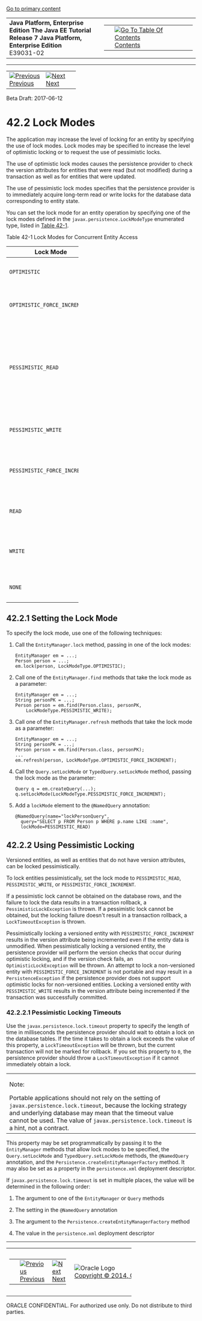 [Go to primary content](#BEGIN)

<table>
<colgroup>
<col width="50%" />
<col width="50%" />
</colgroup>
<tbody>
<tr class="odd">
<td><strong>Java Platform, Enterprise Edition The Java EE Tutorial</strong><br />
<strong>Release 7 Java Platform, Enterprise Edition</strong><br />
E39031-02</td>
<td><table>
<tbody>
<tr class="odd">
<td> </td>
<td><a href="toc.htm"><img src="../../dcommon/gifs/toc.gif" alt="Go To Table Of Contents" /><br />
<span class="icon">Contents</span></a></td>
</tr>
</tbody>
</table></td>
</tr>
</tbody>
</table>

-----

<table>
<tbody>
<tr class="odd">
<td><a href="persistence-locking001.htm"><img src="../../dcommon/gifs/leftnav.gif" alt="Previous" /><br />
<span class="icon">Previous</span></a> </td>
<td><a href="persistence-entitygraphs.htm"><img src="../../dcommon/gifs/rightnav.gif" alt="Next" /><br />
<span class="icon">Next</span></a></td>
<td> </td>
</tr>
</tbody>
</table>

Beta Draft: 2017-06-12

# 42.2 Lock Modes

The application may increase the level of locking for an entity by
specifying the use of lock modes. Lock modes may be specified to
increase the level of optimistic locking or to request the use of
pessimistic locks.

The use of optimistic lock modes causes the persistence provider to
check the version attributes for entities that were read (but not
modified) during a transaction as well as for entities that were
updated.

The use of pessimistic lock modes specifies that the persistence
provider is to immediately acquire long-term read or write locks for the
database data corresponding to entity state.

You can set the lock mode for an entity operation by specifying one of
the lock modes defined in the `javax.persistence.LockModeType`
enumerated type, listed in [Table 42-1](#GKJIE).

Table 42-1 Lock Modes for Concurrent Entity Access

<table style="width:38%;">
<colgroup>
<col width="38%" />
<col width="0%" />
</colgroup>
<thead>
<tr class="header">
<th>Lock Mode</th>
<th>Description</th>
</tr>
</thead>
<tbody>
<tr class="odd">
<td><p><code dir="ltr">OPTIMISTIC</code></p></td>
<td><p>Obtain an optimistic read lock for all entities with version attributes.</p></td>
</tr>
<tr class="even">
<td><p><code dir="ltr">OPTIMISTIC_FORCE_INCREMENT</code></p></td>
<td><p>Obtain an optimistic read lock for all entities with version attributes, and increment the version attribute value.</p></td>
</tr>
<tr class="odd">
<td><p><code dir="ltr">PESSIMISTIC_READ</code></p></td>
<td><p>Immediately obtain a long-term read lock on the data to prevent the data from being modified or deleted. Other transactions may read the data while the lock is maintained, but may not modify or delete the data.</p>
<p>The persistence provider is permitted to obtain a database write lock when a read lock was requested, but not vice versa.</p></td>
</tr>
<tr class="even">
<td><p><code dir="ltr">PESSIMISTIC_WRITE</code></p></td>
<td><p>Immediately obtain a long-term write lock on the data to prevent the data from being read, modified, or deleted.</p></td>
</tr>
<tr class="odd">
<td><p><code dir="ltr">PESSIMISTIC_FORCE_INCREMENT</code></p></td>
<td><p>Immediately obtain a long-term lock on the data to prevent the data from being modified or deleted, and increment the version attribute of versioned entities.</p></td>
</tr>
<tr class="even">
<td><p><code dir="ltr">READ</code></p></td>
<td><p>A synonym for <code dir="ltr">OPTIMISTIC</code>. Use of <code dir="ltr">LockModeType.OPTIMISTIC</code> is to be preferred for new applications.</p></td>
</tr>
<tr class="odd">
<td><p><code dir="ltr">WRITE</code></p></td>
<td><p>A synonym for <code dir="ltr">OPTIMISTIC_FORCE_INCREMENT</code>. Use of <code dir="ltr">LockModeType.OPTIMISTIC_FORCE_INCREMENT</code> is to be preferred for new applications.</p></td>
</tr>
<tr class="even">
<td><p><code dir="ltr">NONE</code></p></td>
<td><p>No additional locking will occur on the data in the database.</p></td>
</tr>
</tbody>
</table>

  

## 42.2.1 Setting the Lock Mode

To specify the lock mode, use one of the following techniques:

1.  Call the `EntityManager.lock` method, passing in one of the lock
    modes:
    
    ``` oac_no_warn
    EntityManager em = ...;
    Person person = ...;
    em.lock(person, LockModeType.OPTIMISTIC);
    ```

2.  Call one of the `EntityManager.find` methods that take the lock mode
    as a parameter:
    
    ``` oac_no_warn
    EntityManager em = ...;
    String personPK = ...;
    Person person = em.find(Person.class, personPK, 
        LockModeType.PESSIMISTIC_WRITE);
    ```

3.  Call one of the `EntityManager.refresh` methods that take the lock
    mode as a parameter:
    
    ``` oac_no_warn
    EntityManager em = ...;
    String personPK = ...;
    Person person = em.find(Person.class, personPK);
    ...
    em.refresh(person, LockModeType.OPTIMISTIC_FORCE_INCREMENT);
    ```

4.  Call the `Query.setLockMode` or `TypedQuery.setLockMode` method,
    passing the lock mode as the parameter:
    
    ``` oac_no_warn
    Query q = em.createQuery(...);
    q.setLockMode(LockModeType.PESSIMISTIC_FORCE_INCREMENT);
    ```

5.  Add a `lockMode` element to the `@NamedQuery` annotation:
    
    ``` oac_no_warn
    @NamedQuery(name="lockPersonQuery",
      query="SELECT p FROM Person p WHERE p.name LIKE :name",
      lockMode=PESSIMISTIC_READ)
    ```

## 42.2.2 Using Pessimistic Locking

Versioned entities, as well as entities that do not have version
attributes, can be locked pessimistically.

To lock entities pessimistically, set the lock mode to
`PESSIMISTIC_READ`, `PESSIMISTIC_WRITE`, or
`PESSIMISTIC_FORCE_INCREMENT`.

If a pessimistic lock cannot be obtained on the database rows, and the
failure to lock the data results in a transaction rollback, a
`PessimisticLockException` is thrown. If a pessimistic lock cannot be
obtained, but the locking failure doesn't result in a transaction
rollback, a `LockTimeoutException` is thrown.

Pessimistically locking a versioned entity with
`PESSIMISTIC_FORCE_INCREMENT` results in the version attribute being
incremented even if the entity data is unmodified. When pessimistically
locking a versioned entity, the persistence provider will perform the
version checks that occur during optimistic locking, and if the version
check fails, an `OptimisticLockException` will be thrown. An attempt to
lock a non-versioned entity with `PESSIMISTIC_FORCE_INCREMENT` is not
portable and may result in a `PersistenceException` if the persistence
provider does not support optimistic locks for non-versioned entities.
Locking a versioned entity with `PESSIMISTIC_WRITE` results in the
version attribute being incremented if the transaction was successfully
committed.

### 42.2.2.1 Pessimistic Locking Timeouts

Use the `javax.persistence.lock.timeout` property to specify the length
of time in milliseconds the persistence provider should wait to obtain a
lock on the database tables. If the time it takes to obtain a lock
exceeds the value of this property, a `LockTimeoutException` will be
thrown, but the current transaction will not be marked for rollback. If
you set this property to `0`, the persistence provider should throw a
`LockTimeoutException` if it cannot immediately obtain a lock.

  

<table>
<colgroup>
<col width="100%" />
</colgroup>
<tbody>
<tr class="odd">
<td><p>Note:</p>
Portable applications should not rely on the setting of <code dir="ltr">javax.persistence.lock.timeout</code>, because the locking strategy and underlying database may mean that the timeout value cannot be used. The value of <code dir="ltr">javax.persistence.lock.timeout</code> is a hint, not a contract.</td>
</tr>
</tbody>
</table>

  

This property may be set programmatically by passing it to the
`EntityManager` methods that allow lock modes to be specified, the
`Query.setLockMode` and `TypedQuery.setLockMode` methods, the
`@NamedQuery` annotation, and the
`Persistence.createEntityManagerFactory` method. It may also be set as a
property in the `persistence.xml` deployment descriptor.

If `javax.persistence.lock.timeout` is set in multiple places, the value
will be determined in the following order:

1.  The argument to one of the `EntityManager` or `Query` methods

2.  The setting in the `@NamedQuery` annotation

3.  The argument to the `Persistence.createEntityManagerFactory` method

4.  The value in the `persistence.xml` deployment descriptor

-----

<table style="width:66%;">
<colgroup>
<col width="33%" />
<col width="0%" />
<col width="33%" />
</colgroup>
<tbody>
<tr class="odd">
<td><table style="width:96%;">
<colgroup>
<col width="0%" />
<col width="48%" />
<col width="48%" />
</colgroup>
<tbody>
<tr class="odd">
<td> </td>
<td><a href="persistence-locking001.htm"><img src="../../dcommon/gifs/leftnav.gif" alt="Previous" /><br />
<span class="icon">Previous</span></a> </td>
<td><a href="persistence-entitygraphs.htm"><img src="../../dcommon/gifs/rightnav.gif" alt="Next" /><br />
<span class="icon">Next</span></a></td>
</tr>
</tbody>
</table></td>
<td><img src="../../dcommon/gifs/oracle.gif" alt="Oracle Logo" class="copyrightlogo" /> <a href="../../dcommon/html/cpyr.htm"><br />
<span class="copyrightlogo">Copyright © 2014, Oracle and/or its affiliates. All rights reserved.</span></a></td>
<td><table>
<tbody>
<tr class="odd">
<td> </td>
<td><a href="toc.htm"><img src="../../dcommon/gifs/toc.gif" alt="Go To Table Of Contents" /><br />
<span class="icon">Contents</span></a></td>
</tr>
</tbody>
</table></td>
</tr>
</tbody>
</table>

ORACLE CONFIDENTIAL. For authorized use only. Do not distribute to third parties.
